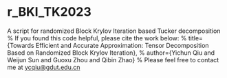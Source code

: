 # r_BKI_TK2023
A script for randomized Block Krylov Iteration based Tucker decomposition
% If you found this code helpful, please cite the work below:
% title={Towards Efficient and Accurate Approximation: Tensor Decomposition Based on Randomized Block Krylov Iteration}, 
% author={Yichun Qiu and Weijun Sun and Guoxu Zhou and Qibin Zhao}
% Please feel free to contact me at ycqiu@gdut.edu.cn
